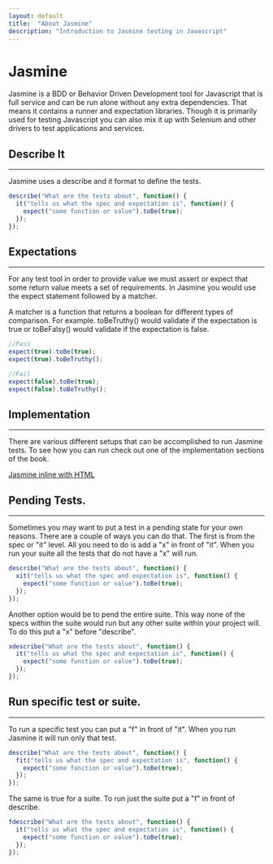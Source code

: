 ```yaml
---
layout: default
title:  "About Jasmine"
description: "Introduction to Jasmine testing in Javascript"
---
```

# Jasmine

Jasmine is a BDD or Behavior Driven Development tool for Javascript that is full
service and can be run alone without any extra dependencies.  That means it
contains a runner and expectation libraries. Though it is primarily used for
testing Javascript you can also mix it up with Selenium and other drivers to
test applications and services.

## Describe It
---
Jasmine uses a describe and it format to define the tests.

```javascript
describe("What are the tests about", function() {
  it("tells us what the spec and expectation is", function() {
    expect("some function or value").toBe(true);
  });
});
```

## Expectations
---
For any test tool in order to provide value we must assert or expect that some
return value meets a set of requirements.  In Jasmine you would use the expect
statement followed by a matcher.

A matcher is a function that returns a boolean for different types of
comparison. For example.  toBeTruthy() would validate if the expectation is
true or toBeFalsy() would validate if the expectation is false.

```javascript
//Pass
expect(true).toBe(true);
expect(true).toBeTruthy();

//Fail
expect(false).toBe(true);
expect(false).toBeTruthy();
```

## Implementation
---
There are various different setups that can be accomplished to run Jasmine
tests.  To see how you can run check out one of the implementation sections of
the book.

[Jasmine inline with HTML](/book/web_testing/javascript/jasmine_inline_html.html)

## Pending Tests.
---
Sometimes you may want to put a test in a pending state for your own reasons.
There are a couple of ways you can do that.  The first is from the spec or "it"
level.  All you need to do is add a "x" in front of "it".  When you run your
suite all the tests that do not have a "x" will run.

```javascript
describe("What are the tests about", function() {
  xit("tells us what the spec and expectation is", function() {
    expect("some function or value").toBe(true);
  });
});
```

Another option would be to pend the entire suite.  This way none of the specs
within the suite would run but any other suite within your project will.  To
do this put a "x" before "describe".

```javascript
xdescribe("What are the tests about", function() {
  it("tells us what the spec and expectation is", function() {
    expect("some function or value").toBe(true);
  });
});
```

## Run specific test or suite.
---
To run a specific test you can put a "f" in front of "it".  When you run Jasmine
it will run only that test.

```javascript
describe("What are the tests about", function() {
  fit("tells us what the spec and expectation is", function() {
    expect("some function or value").toBe(true);
  });
});
```

The same is true for a suite.  To run just the suite put a "f" in front of
describe.

```javascript
fdescribe("What are the tests about", function() {
  it("tells us what the spec and expectation is", function() {
    expect("some function or value").toBe(true);
  });
});
```
